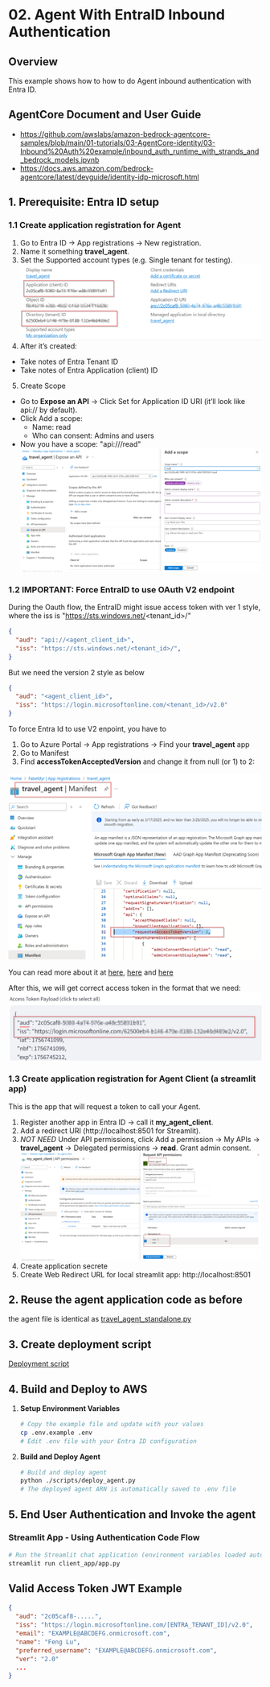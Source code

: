 # 02. Agent With EntraID Inbound Authentication

## Overview

This example shows how to how to do Agent inbound authentication with Entra ID.

## AgentCore Document and User Guide
- https://github.com/awslabs/amazon-bedrock-agentcore-samples/blob/main/01-tutorials/03-AgentCore-identity/03-Inbound%20Auth%20example/inbound_auth_runtime_with_strands_and_bedrock_models.ipynb
- https://docs.aws.amazon.com/bedrock-agentcore/latest/devguide/identity-idp-microsoft.html

## 1. Prerequisite: Entra ID setup

### 1.1 Create application registration for Agent
1. Go to Entra ID → App registrations → New registration.
2. Name it something **travel_agent**.
3. Set the Supported account types (e.g. Single tenant for testing).
![Entra ID app](./doc/entra_app_overview.png)
4. After it’s created:
- Take notes of Entra Tenant ID 
- Take notes of Entra Application (client) ID
5. Create Scope
- Go to **Expose an API** → Click Set for Application ID URI (it’ll look like api://<client-id> by default).
- Click Add a scope:
   - Name: read
   - Who can consent: Admins and users
- Now you have a scope: "api://<client-id>/read"
![Create Scope](./doc/create_scope.png)

### 1.2 IMPORTANT: Force EntraID to use OAuth V2 endpoint
During the Oauth flow, the EntraID might issue access token with ver 1 style, where the iss is "https://sts.windows.net/<tenant_id>/"
```json
{
  "aud": "api://<agent_client_id>",
  "iss": "https://sts.windows.net/<tenant_id>/",
}
```

But we need the version 2 style as below
```json
{
  "aud": "<agent_client_id>",
  "iss": "https://login.microsoftonline.com/<tenant_id>/v2.0"
}
```

To force Entra Id to use V2 enpoint, you have to 
1. Go to Azure Portal → App registrations → Find your **travel_agent** app
2. Go to Manifest
3. Find **accessTokenAcceptedVersion** and change it from null (or 1) to 2:

![Force to use Entra V2 endpoint](./doc/update_access_token_version.png)

You can read more about it at [here](https://learn.microsoft.com/en-us/entra/identity-platform/access-tokens#token-formats), [here](https://learn.microsoft.com/en-us/entra/identity-platform/reference-app-manifest#accesstokenacceptedversion-attribute) and [here](https://learn.microsoft.com/en-us/entra/identity-platform/reference-microsoft-graph-app-manifest) 

After this, we will get correct access token in the format that we need:
![Got correct v2 access token](./doc/v2_access_token.png)


### 1.3 Create application registration for Agent Client (a streamlit app)
This is the app that will request a token to call your Agent.
1. Register another app in Entra ID → call it **my_agent_client**.
2. Add a redirect URI (http://localhost:8501 for Streamlit).
3. *NOT NEED* Under API permissions, click Add a permission → My APIs → **travel_agent** → Delegated permissions → **read**. 
Grant admin consent.
![Client app access to Agent app scope](./doc/agent_client.png)
4. Create application secrete 
5. Create Web Redirect URL for local streamlit app: http://localhost:8501


## 2. Reuse the agent application code as before
the agent file is identical as [travel_agent_standalone.py](./travel_agent_standalone.py)

## 3. Create deployment script
[Deployment script](./scripts/deploy_agent.py)

## 4. Build and Deploy to AWS

1. **Setup Environment Variables**
   ```bash
   # Copy the example file and update with your values
   cp .env.example .env
   # Edit .env file with your Entra ID configuration
   ```

2. **Build and Deploy Agent**
   ```bash
   # Build and deploy agent
   python ./scripts/deploy_agent.py
   # The deployed agent ARN is automatically saved to .env file
   ```

## 5. End User Authentication and Invoke the agent 

### Streamlit App - Using Authentication Code Flow
```bash
# Run the Streamlit chat application (environment variables loaded automatically)
streamlit run client_app/app.py
```


## Valid Access Token JWT Example
```json
{
  "aud": "2c05caf8-.....",
  "iss": "https://login.microsoftonline.com/[ENTRA_TENANT_ID]/v2.0",
  "email": "EXAMPLE@ABCDEFG.onmicrosoft.com",
  "name": "Feng Lu",
  "preferred_username": "EXAMPLE@ABCDEFG.onmicrosoft.com",
  "ver": "2.0"
  ...
}
```